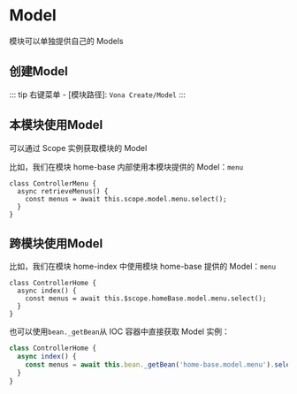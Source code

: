 # Model

模块可以单独提供自己的 Models

## 创建Model

::: tip
右键菜单 - [模块路径]: `Vona Create/Model`
:::

## 本模块使用Model

可以通过 Scope 实例获取模块的 Model

比如，我们在模块 home-base 内部使用本模块提供的 Model：`menu`

```typescript{3}
class ControllerMenu {
  async retrieveMenus() {
    const menus = await this.scope.model.menu.select();
  }
}
```

## 跨模块使用Model

比如，我们在模块 home-index 中使用模块 home-base 提供的 Model：`menu`

```typescript{3}
class ControllerHome {
  async index() {
    const menus = await this.$scope.homeBase.model.menu.select();
  }
}
```

也可以使用`bean._getBean`从 IOC 容器中直接获取 Model 实例：

``` typescript
class ControllerHome {
  async index() {
    const menus = await this.bean._getBean('home-base.model.menu').select();
  }
}
```
